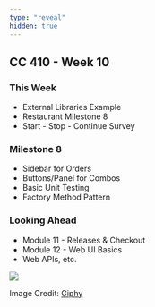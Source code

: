 ```yaml
---
type: "reveal"
hidden: true
---
```

<section>
	<h2>CC 410 - Week 10</h2>
</section>
<section>
	<h3>This Week</h3>
	<ul>
		<li>External Libraries Example</li>
		<li>Restaurant Milestone 8</li>
		<li>Start - Stop - Continue Survey</li>
	</ul>
</section>
<section>
	<h3>Milestone 8</h3>
	<ul>
		<li>Sidebar for Orders</li>
		<li>Buttons/Panel for Combos</li>
		<li>Basic Unit Testing</li>
		<li>Factory Method Pattern</li>
	</ul>
</section>
<section>
	<h3>Looking Ahead</h3>
	<ul>
		<li>Module 11 - Releases & Checkout</li>
		<li>Module 12 - Web UI Basics</li>
		<li>Web APIs, etc.</li>
	</ul>
</section>
<section>
	<img class="plain stretch" src="https://y.yarn.co/e15fefd6-de60-4d69-9a1b-9320bb3ca167_text.gif">
	<p class="imagecredit">Image Credit: <a href="https://tv.getyarn.io/yarn-clip/e15fefd6-de60-4d69-9a1b-9320bb3ca167/gif">Giphy</a></p>
</section>
